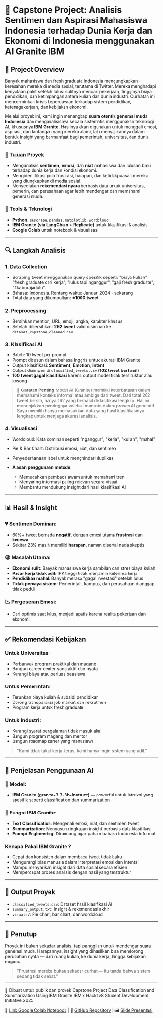# 📘 Capstone Project: Analisis Sentimen dan Aspirasi Mahasiswa Indonesia terhadap Dunia Kerja dan Ekonomi di Indonesia menggunakan AI Granite IBM

## 🚀 Project Overview

Banyak mahasiswa dan fresh graduate Indonesia mengungkapkan keresahan mereka di media sosial, terutama di Twitter. Mereka menghadapi kenyataan pahit setelah lulus: sulitnya mencari pekerjaan, tingginya biaya pendidikan, dan ketimpangan antara kuliah dan dunia industri. Curhatan ini mencerminkan krisis kepercayaan terhadap sistem pendidikan, ketenagakerjaan, dan kebijakan ekonomi.

Melalui proyek ini, kami ingin menangkap **suara otentik generasi muda Indonesia** dan menganalisisnya secara sistematis menggunakan teknologi AI, khususnya **IBM Granite**. Hasilnya akan digunakan untuk menggali emosi, aspirasi, dan tantangan yang mereka alami, lalu menyajikannya dalam bentuk insight yang bermanfaat bagi pemerintah, universitas, dan dunia industri.

### 🎯 Tujuan Proyek

- Menganalisis **sentimen**, **emosi**, dan **niat** mahasiswa dan lulusan baru terhadap dunia kerja dan kondisi ekonomi.
- Mengidentifikasi pola frustrasi, harapan, dan ketidakpuasan mereka yang diungkapkan di media sosial.
- Menyediakan **rekomendasi nyata** berbasis data untuk universitas, pemerin, dan perusahaan agar lebih mendengar dan memahami generasi muda.

### 🧠 Tools & Teknologi

* **Python**, `snscrape`, `pandas`, `matplotlib`, `wordcloud`
* **IBM Granite (via LangChain + Replicate)** untuk klasifikasi & analisis
* **Google Colab** untuk notebook & visualisasi

---

## 🔍 Langkah Analisis

### 1. Data Collection

* Scraping tweet menggunakan query spesifik seperti: "biaya kuliah", "fresh graduate cari kerja", "lulus tapi nganggur", "gaji fresh graduate", "#kaburajadulu".
* Bahasa: Indonesia, Rentang waktu: Januari 2024 - sekarang
* Total data yang dikumpulkan: **±1000 tweet**

### 2. Preprocessing

* Bersihkan mention, URL, emoji, angka, karakter khusus
* Setelah dibersihkan: **262 tweet** valid disimpan ke `dataset_capstone_cleaned.csv`

### 3. Klasifikasi AI

* Batch: 10 tweet per prompt
* Prompt disusun dalam bahasa Inggris untuk akurasi IBM Granite
* Output klasifikasi: **Sentiment**, **Emotion**, **Intent**
* Output disimpan di `classified_tweets.csv` (**162 tweet berhasil**)
* **100 tweet gagal klasifikasi** karena output model tidak terstruktur atau kosong

> 📌 **Catatan Penting**
> Model AI (Granite) memiliki keterbatasan dalam memahami konteks informal atau ambigu dari tweet. Dari total 262 tweet bersih, hanya 162 yang berhasil diklasifikasi lengkap. 
> Hal ini menunjukkan pentingnya validasi manusia dalam proses AI generatif. Saya memilih hanya memasukkan data yang hasil klasifikasinya lengkap untuk menjaga akurasi analisis.

### 4. Visualisasi

* Wordcloud: Kata dominan seperti "nganggur", "kerja", "kuliah", "mahal"
* Pie & Bar Chart: Distribusi emosi, niat, dan sentimen
* Penyederhanaan label untuk menghindari duplikasi

* **Alasan penggunaan metode**:
  - Memudahkan pembaca awam untuk memahami tren
  - Menyaring informasi paling relevan secara visual
  - Membantu mendukung insight dari hasil klasifikasi AI

---

## 📊 Hasil & Insight

### 💔 Sentimen Dominan:

* 60%+ tweet bernada **negatif**, dengan emosi utama **frustrasi** dan **kecewa**
* Sekitar 23% masih memiliki **harapan**, namun disertai nada skeptis

### 😩 Masalah Utama:

* **Ekonomi sulit**: Banyak mahasiswa kerja sambilan dan stres biaya kuliah
* **Pasar kerja tidak adil**: IPK tinggi tidak menjamin keterima kerja
* **Pendidikan mahal**: Banyak merasa "gagal investasi" setelah lulus
* **Tidak percaya sistem**: Pemerintah, kampus, dan perusahaan dianggap tidak peduli

### 📉 Pergeseran Emosi:

* Dari optimis saat lulus, menjadi apatis karena realita pekerjaan dan ekonomi

---

## ✅ Rekomendasi Kebijakan

### Untuk Universitas:

* Perbanyak program praktikal dan magang
* Bangun career center yang aktif dan nyata
* Kurangi biaya atau perluas beasiswa

### Untuk Pemerintah:

* Turunkan biaya kuliah & subsidi pendidikan
* Dorong transparansi job market dan rekrutmen
* Program kerja untuk fresh graduate

### Untuk Industri:

* Kurangi syarat pengalaman tidak masuk akal
* Bangun program magang dan mentor
* Bangun roadmap karier yang manusiawi

> "Kami tidak takut kerja keras, kami hanya ingin sistem yang adil."

---

## 🤖 Penjelasan Penggunaan AI

### 🔧 Model:

* **IBM Granite (granite-3.3-8b-Instruct)** — powerful untuk intruksi yang spesifik seperti classification dan summarization

### 📌 Fungsi IBM Granite:

* **Text Classification**: Mengenali emosi, niat, dan sentimen tweet
* **Summarization**: Menyusun ringkasan insight berbasis data klasifikasi
* **Prompt Engineering**: Dirancang agar paham bahasa Indonesia informal

### Kenapa Pakai IBM Granite ?

* Cepat dan konsisten dalam membaca tweet tidak baku
* Mengurangi bias manusia dalam interpretasi emosi dan intentsi
* Mampu menyarikan insight dari data sosial secara efisien
* Mempercepat proses analisis dengan hasil yang terstruktur

---

## 📎 Output Proyek

* `classified_tweets.csv`: Dataset hasil klasifikasi AI
* `summary_output.txt`: Insight & rekomendasi akhir
* `visuals/`: Pie chart, bar chart, dan wordcloud

---

## 🏁 Penutup

Proyek ini bukan sekadar analisis, tapi panggilan untuk mendengar suara generasi muda. Harapannya, insight yang dihasilkan bisa mendorong perubahan nyata — dari ruang kuliah, ke dunia kerja, hingga kebijakan negara.

> "Frustrasi mereka bukan sekadar curhat — itu tanda bahwa sistem sedang tidak sehat."

---

🧠 Dibuat untuk publik dan proyek Capstone Project Data Classification and Summarization Using IBM Granite IBM x Hacktiv8 Student Development Initiative 2025

📁 [Link Google Colab Notebook](https://colab.research.google.com/drive/1Q8Fkyb8SS79zigMc60bCrfSyffNteJuJ?usp=sharing) | 🔗 [GitHub Repository]() | 🖼️ [Slide Presentasi]()
